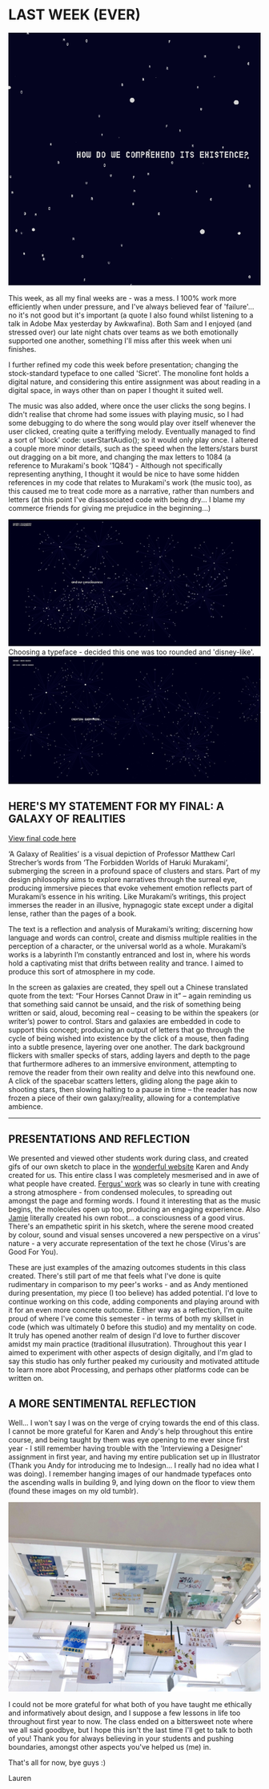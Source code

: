 # LAST WEEK (EVER)

![](codewordsgif.gif)

This week, as all my final weeks are - was a mess. I 100% work more efficiently when under pressure, and I've always believed fear of 'failure'... no it's not good but it's important (a quote I also found whilst listening to a talk in Adobe Max yesterday by Awkwafina). Both Sam and I enjoyed (and stressed over) our late night chats over teams as we both emotionally supported one another, something I'll miss after this week when uni finishes. 

I further refined my code this week before presentation; changing the stock-standard typeface to one called 'Sicret'. The monoline font holds a digital nature, and considering this entire assignment was about reading in a digital space, in ways other than on paper I thought it suited well.

The music was also added, where once the user clicks the song begins. I didn't realise that chrome had some issues with playing music, so I had some debugging to do where the song would play over itself whenever the user clicked, creating quite a teriffying melody. Eventually managed to find a sort of 'block' code: userStartAudio(); so it would only play once. I altered a couple more minor details, such as the speed when the letters/stars burst out dragging on a bit more, and changing the max letters to 1084 (a reference to Murakami's book '1Q84') - Although not specifically representing anything, I thought it would be nice to have some hidden references in my code that relates to Murakami's work (the music too), as this caused me to treat code more as a narrative, rather than numbers and letters (at this point I've disassociated code with being dry... I blame my commerce friends for giving me prejudice in the beginning...) 

<img src="trial13.JPG">
Choosing a typeface - decided this one was too rounded and 'disney-like'. 

<img src="trial14.JPG">

## HERE'S MY STATEMENT FOR MY FINAL: A GALAXY OF REALITIES

[View final code here](https://renpapers.github.io/codeword/Processing%20Sketches/AGalaxyofRealities/)

‘A Galaxy of Realities’ is a visual depiction of Professor
Matthew Carl Strecher’s words from ‘The Forbidden Worlds of
Haruki Murakami’, submerging the screen in a profound space
of clusters and stars. Part of my design philosophy aims
to explore narratives through the surreal eye, producing
immersive pieces that evoke vehement emotion reflects part of
Murakami’s essence in his writing. Like Murakami’s writings,
this project immerses the reader in an illusive, hypnagogic
state except under a digital lense, rather than the pages of
a book.

The text is a reflection and analysis of Murakami’s writing;
discerning how language and words can control, create and
dismiss multiple realities in the perception of a character,
or the universal world as a whole. Murakami’s works is a
labyrinth I’m constantly entranced and lost in, where his
words hold a captivating mist that drifts between reality
and trance. I aimed to produce this sort of atmosphere in my
code.

In the screen as galaxies are created, they spell out a
Chinese translated quote from the text: “Four Horses Cannot
Draw in it” – again reminding us that something said cannot
be unsaid, and the risk of something being written or said,
aloud, becoming real – ceasing to be within the speakers (or
writer’s) power to control. Stars and galaxies are embedded
in code to support this concept; producing an output of
letters that go through the cycle of being wished into
existence by the click of a mouse, then fading into a subtle
presence, layering over one another. The dark background
flickers with smaller specks of stars, adding layers and
depth to the page that furthermore adheres to an immersive
environment, attempting to remove the reader from their own
reality and delve into this newfound one. A click of the
spacebar scatters letters, gliding along the page akin to
shooting stars, then slowing halting to a pause in time – the
reader has now frozen a piece of their own galaxy/reality,
allowing for a contemplative ambience.

----------

## PRESENTATIONS AND REFLECTION

We presented and viewed other students work during class, and created gifs of our own sketch to place in the [wonderful website](https://simandy.github.io/codewords/) Karen and Andy created for us. This entire class I was completely mesmerised and in awe of what people have created. [Fergus' work](https://fergarundel.github.io/CODE-WORDS/week_12/cells_final/) was so clearly in tune with creating a strong atmosphere - from condensed molecules, to spreading out amongst the page and forming words. I found it interesting that as the music begins, the molecules open up too, producing an engaging experience. Also [Jamie](https://jamtt.github.io/Codewords/Week_12/StartofSomething/) literally created his own robot... a consciousness of a good virus. There's an empathetic spirit in his sketch, where the serene mood created by colour, sound and visual senses uncovered a new perspective on a virus' nature - a very accurate representation of the text he chose (Virus's are Good For You). 

These are just examples of the amazing outcomes students in this class created. There's still part of me that feels what I've done is quite rudimentary in comparison to my peer's works - and as Andy mentioned during presentation, my piece (I too believe) has added potential. I'd love to continue working on this code, adding components and playing around with it for an even more concrete outcome. Either way as a reflection, I'm quite proud of where I've come this semester - in terms of both my skillset in code (which was ultimately 0 before this studio) and my mentality on code. It truly has opened another realm of design I'd love to further discover amidst my main practice (traditional illusutration). Throughout this year I aimed to experiment with other aspects of design digitally, and I'm glad to say this studio has only further peaked my curiousity and motivated attitude to learn more abot Processing, and perhaps other platforms code can be written on. 

## A MORE SENTIMENTAL REFLECTION 

Well... I won't say I was on the verge of crying towards the end of this class. I cannot be more grateful for Karen and Andy's help throughout this entire course, and being taught by them was eye opening to me ever since first year - I still remember having trouble with the 'Interviewing a Designer' assignment in first year, and having my entire publication set up in Illustrator (Thank you Andy for introducing me to Indesign... I really had no idea what I was doing). I remember hanging images of our handmade typefaces onto the ascending walls in building 9, and lying down on the floor to view them (found these images on my old tumblr). 

<img src="firstyear.jpg">

I could not be more grateful for what both of you have taught me ethically and informatively about design, and I suppose a few lessons in life too throughout first year to now. The class ended on a bittersweet note where we all said goodbye, but I hope this isn't the last time I'll get to talk to both of you! Thank you for always believing in your students and pushing boundaries, amongst other aspects you've helped us (me) in. 

That's all for now, bye guys :) 

Lauren 




